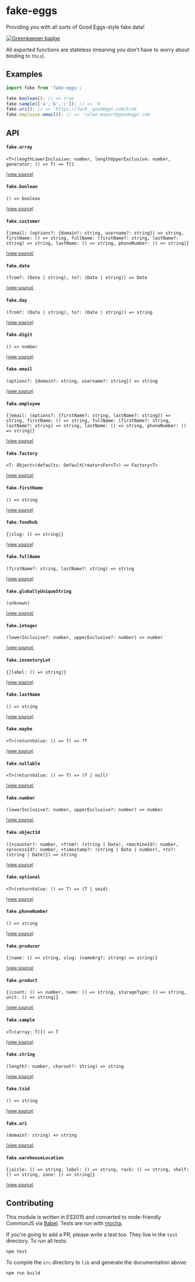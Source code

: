 # fake-eggs

Providing you with all sorts of Good Eggs-style fake data!

[![Greenkeeper badge](https://badges.greenkeeper.io/goodeggs/fake-eggs.svg)](https://greenkeeper.io/)

All exported functions are stateless (meaning you don't have to worry about binding to `this`).

## Examples

```javascript
import fake from 'fake-eggs';

fake.boolean(); // => true
fake.sample(['a','b','c']); // => 'b
fake.uri(); // => 'https://7wr6_.goodeggs.com/k/ok
fake.employee.email(); // => 'rylee.mayert@goodeggs.com
```

## API

<!-- automatically generated documentation starts here. -->

#### `fake.array`

`<T>(lengthLowerInclusive: number, lengthUpperExclusive: number, generator: () => T) => T[]`



<small>[[view source]](src/index.js#L33-L33)</small>

  
#### `fake.boolean`

`() => boolean`



<small>[[view source]](src/index.js#L34-L34)</small>

  
#### `fake.customer`

`{|email: (options?: {domain?: string, username?: string}) => string, firstName: () => string, fullName: (firstName?: string, lastName?: string) => string, lastName: () => string, phoneNumber: () => string|}`



<small>[[view source]](src/index.js#L35-L35)</small>

  
#### `fake.date`

`(from?: (Date | string), to?: (Date | string)) => Date`



<small>[[view source]](src/index.js#L36-L36)</small>

  
#### `fake.day`

`(from?: (Date | string), to?: (Date | string)) => string`



<small>[[view source]](src/index.js#L37-L37)</small>

  
#### `fake.digit`

`() => number`



<small>[[view source]](src/index.js#L38-L38)</small>

  
#### `fake.email`

`(options?: {domain?: string, username?: string}) => string`



<small>[[view source]](src/index.js#L39-L39)</small>

  
#### `fake.employee`

`{|email: (options?: {firstName?: string, lastName?: string}) => string, firstName: () => string, fullName: (firstName?: string, lastName?: string) => string, lastName: () => string, phoneNumber: () => string|}`



<small>[[view source]](src/index.js#L40-L40)</small>

  
#### `fake.factory`

`<T: Object>(defaults: DefaultCreatorsFor<T>) => Factory<T>`



<small>[[view source]](src/index.js#L41-L41)</small>

  
#### `fake.firstName`

`() => string`



<small>[[view source]](src/index.js#L42-L42)</small>

  
#### `fake.foodhub`

`{|slug: () => string|}`



<small>[[view source]](src/index.js#L43-L43)</small>

  
#### `fake.fullName`

`(firstName?: string, lastName?: string) => string`



<small>[[view source]](src/index.js#L44-L44)</small>

  
#### `fake.globallyUniqueString`

`(unknown)`



<small>[[view source]](src/index.js#L45-L45)</small>

  
#### `fake.integer`

`(lowerInclusive?: number, upperExclusive?: number) => number`



<small>[[view source]](src/index.js#L46-L46)</small>

  
#### `fake.inventoryLot`

`{|label: () => string|}`



<small>[[view source]](src/index.js#L47-L47)</small>

  
#### `fake.lastName`

`() => string`



<small>[[view source]](src/index.js#L48-L48)</small>

  
#### `fake.maybe`

`<T>(returnValue: () => T) => ?T`



<small>[[view source]](src/index.js#L49-L49)</small>

  
#### `fake.nullable`

`<T>(returnValue: () => T) => (T | null)`



<small>[[view source]](src/index.js#L50-L50)</small>

  
#### `fake.number`

`(lowerInclusive?: number, upperExclusive?: number) => number`



<small>[[view source]](src/index.js#L51-L51)</small>

  
#### `fake.objectId`

`({+counter?: number, +from?: (string | Date), +machineId?: number, +processId?: number, +timestamp?: (string | Date | number), +to?: (string | Date)}) => string`



<small>[[view source]](src/index.js#L52-L52)</small>

  
#### `fake.optional`

`<T>(returnValue: () => T) => (T | void)`



<small>[[view source]](src/index.js#L53-L53)</small>

  
#### `fake.phoneNumber`

`() => string`



<small>[[view source]](src/index.js#L54-L54)</small>

  
#### `fake.producer`

`{|name: () => string, slug: (nameArg?: string) => string|}`



<small>[[view source]](src/index.js#L55-L55)</small>

  
#### `fake.product`

`{|count: () => number, name: () => string, storageType: () => string, unit: () => string|}`



<small>[[view source]](src/index.js#L56-L56)</small>

  
#### `fake.sample`

`<T>(array: T[]) => T`



<small>[[view source]](src/index.js#L57-L57)</small>

  
#### `fake.string`

`(length?: number, charset?: string) => string`



<small>[[view source]](src/index.js#L58-L58)</small>

  
#### `fake.tzid`

`() => string`



<small>[[view source]](src/index.js#L59-L59)</small>

  
#### `fake.uri`

`(domain?: string) => string`



<small>[[view source]](src/index.js#L60-L60)</small>

  
#### `fake.warehouseLocation`

`{|aisle: () => string, label: () => string, rack: () => string, shelf: () => string, zone: () => string|}`



<small>[[view source]](src/index.js#L61-L61)</small>

  
<!-- automatically generated documentation ends here. -->


## Contributing

This module is written in ES2015 and converted to node-friendly CommonJS via
[Babel](http://babeljs.io/). Tests are run with [mocha](https://mochajs.org).

If you're going to add a PR, please write a test too. They live in the `test`
directory. To run all tests:

```
npm test
```

To compile the `src` directory to `lib` and generate the documentation above:

```
npm run build
```
